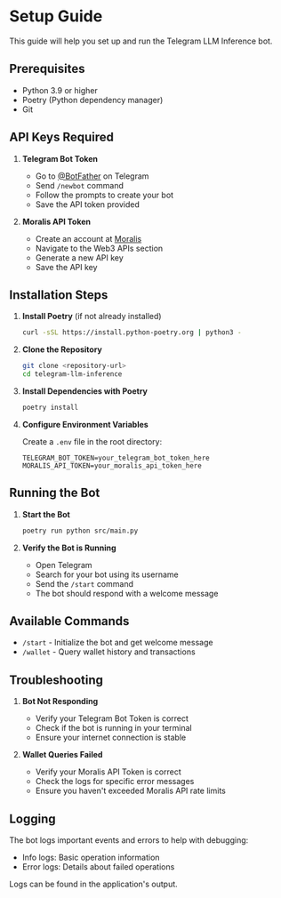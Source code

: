 # Setup Guide

This guide will help you set up and run the Telegram LLM Inference bot.

## Prerequisites

- Python 3.9 or higher
- Poetry (Python dependency manager)
- Git

## API Keys Required

1. **Telegram Bot Token**
   - Go to [@BotFather](https://t.me/BotFather) on Telegram
   - Send `/newbot` command
   - Follow the prompts to create your bot
   - Save the API token provided

2. **Moralis API Token**
   - Create an account at [Moralis](https://moralis.io/)
   - Navigate to the Web3 APIs section
   - Generate a new API key
   - Save the API key

## Installation Steps

1. **Install Poetry** (if not already installed)
   ```bash
   curl -sSL https://install.python-poetry.org | python3 -
   ```

2. **Clone the Repository**
   ```bash
   git clone <repository-url>
   cd telegram-llm-inference
   ```

3. **Install Dependencies with Poetry**
   ```bash
   poetry install
   ```

4. **Configure Environment Variables**
   
   Create a `.env` file in the root directory:
   ```env
   TELEGRAM_BOT_TOKEN=your_telegram_bot_token_here
   MORALIS_API_TOKEN=your_moralis_api_token_here
   ```

## Running the Bot

1. **Start the Bot**
   ```bash
   poetry run python src/main.py
   ```

2. **Verify the Bot is Running**
   - Open Telegram
   - Search for your bot using its username
   - Send the `/start` command
   - The bot should respond with a welcome message

## Available Commands

- `/start` - Initialize the bot and get welcome message
- `/wallet` - Query wallet history and transactions

## Troubleshooting

1. **Bot Not Responding**
   - Verify your Telegram Bot Token is correct
   - Check if the bot is running in your terminal
   - Ensure your internet connection is stable

2. **Wallet Queries Failed**
   - Verify your Moralis API Token is correct
   - Check the logs for specific error messages
   - Ensure you haven't exceeded Moralis API rate limits

## Logging

The bot logs important events and errors to help with debugging:
- Info logs: Basic operation information
- Error logs: Details about failed operations

Logs can be found in the application's output.

